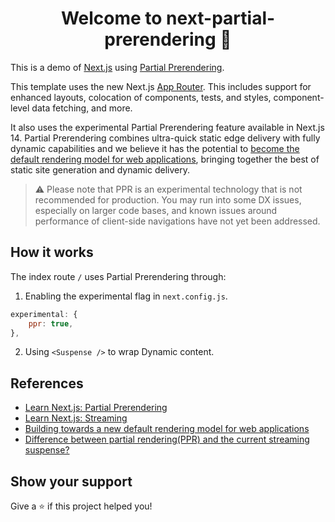 <h1 align="center">Welcome to next-partial-prerendering 👋</h1>

This is a demo of [Next.js](https://nextjs.org) using [Partial Prerendering](https://nextjs.org/docs/app/api-reference/next-config-js/partial-prerendering).

This template uses the new Next.js [App Router](https://nextjs.org/docs/app). This includes support for enhanced layouts, colocation of components, tests, and styles, component-level data fetching, and more.

It also uses the experimental Partial Prerendering feature available in Next.js 14. Partial Prerendering combines ultra-quick static edge delivery with fully dynamic capabilities and we believe it has the potential to [become the default rendering model for web applications](https://vercel.com/blog/partial-prerendering-with-next-js-creating-a-new-default-rendering-model), bringing together the best of static site generation and dynamic delivery.

> ⚠️ Please note that PPR is an experimental technology that is not recommended for production. You may run into some DX issues, especially on larger code bases, and known issues around performance of client-side navigations have not yet been addressed.

## How it works

The index route `/` uses Partial Prerendering through:

1. Enabling the experimental flag in `next.config.js`.

```js
experimental: {
    ppr: true,
},
```

2. Using `<Suspense />` to wrap Dynamic content.

## References

- [Learn Next.js: Partial Prerendering](https://nextjs.org/learn/dashboard-app/partial-prerendering)
- [Learn Next.js: Streaming](https://nextjs.org/learn/dashboard-app/streaming)
- [Building towards a new default rendering model for web applications](https://vercel.com/blog/partial-prerendering-with-next-js-creating-a-new-default-rendering-model)
- [Difference between partial rendering(PPR) and the current streaming suspense?](https://github.com/vercel/next.js/discussions/58322)

## Show your support

Give a ⭐️ if this project helped you!

